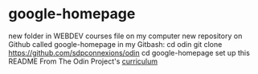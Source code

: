 # google-homepage
new folder in WEBDEV courses file on my computer
new repository on Github called google-homepage
in my Gitbash: 
cd odin
git clone https://github.com/sdpconnexions/odin
cd google-homepage
set up this README
From The Odin Project's [curriculum](http://www.theodinproject.com/web-development-101/html-css)

